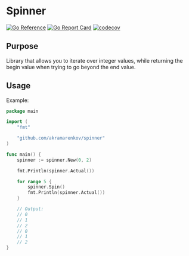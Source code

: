 # Spinner

[![Go Reference](https://pkg.go.dev/badge/github.com/akramarenkov/spinner.svg)](https://pkg.go.dev/github.com/akramarenkov/spinner)
[![Go Report Card](https://goreportcard.com/badge/github.com/akramarenkov/spinner)](https://goreportcard.com/report/github.com/akramarenkov/spinner)
[![codecov](https://codecov.io/gh/akramarenkov/spinner/branch/master/graph/badge.svg?token=)](https://codecov.io/gh/akramarenkov/spinner)

## Purpose

Library that allows you to iterate over integer values, while returning the begin value when trying to go beyond the end value.

## Usage

Example:

```go
package main

import (
    "fmt"

    "github.com/akramarenkov/spinner"
)

func main() {
    spinner := spinner.New(0, 2)

    fmt.Println(spinner.Actual())

    for range 5 {
        spinner.Spin()
        fmt.Println(spinner.Actual())
    }

    // Output:
    // 0
    // 1
    // 2
    // 0
    // 1
    // 2
}
```
